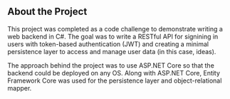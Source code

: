 ## About the Project

This project was completed as a code challenge to demonstrate writing a web backend in C#. The goal was to write a RESTful API for signining in users with token-based authentication (JWT) and creating a minimal persistence layer to access and manage user data (in this case, ideas).

The approach behind the project was to use ASP.NET Core so that the backend could be deployed on any OS. Along with ASP.NET Core, Entity Framework Core was used for the persistence layer and object-relational mapper.